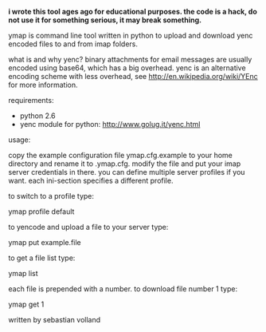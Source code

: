 
**i wrote this tool ages ago for educational purposes. the code is a hack, do
not use it for something serious, it may break something.**

ymap is command line tool written in python to upload and download yenc encoded
files to and from imap folders.

what is and why yenc?  binary attachments for email messages are usually
encoded using base64, which has a big overhead. yenc is an alternative encoding
scheme with less overhead, see http://en.wikipedia.org/wiki/YEnc for more
information.

requirements:
 * python 2.6
 * yenc module for python: http://www.golug.it/yenc.html

usage:

copy the example configuration file ymap.cfg.example to your home directory and
rename it to .ymap.cfg.  modify the file and put your imap server credentials
in there. you can define multiple server profiles if you want. each ini-section
specifies a different profile.

to switch to a profile type:

  ymap profile default

to yencode and upload a file to your server type:

  ymap put example.file

to get a file list type:

  ymap list

each file is prepended with a number. to download file number 1 type:

  ymap get 1


written by sebastian volland

